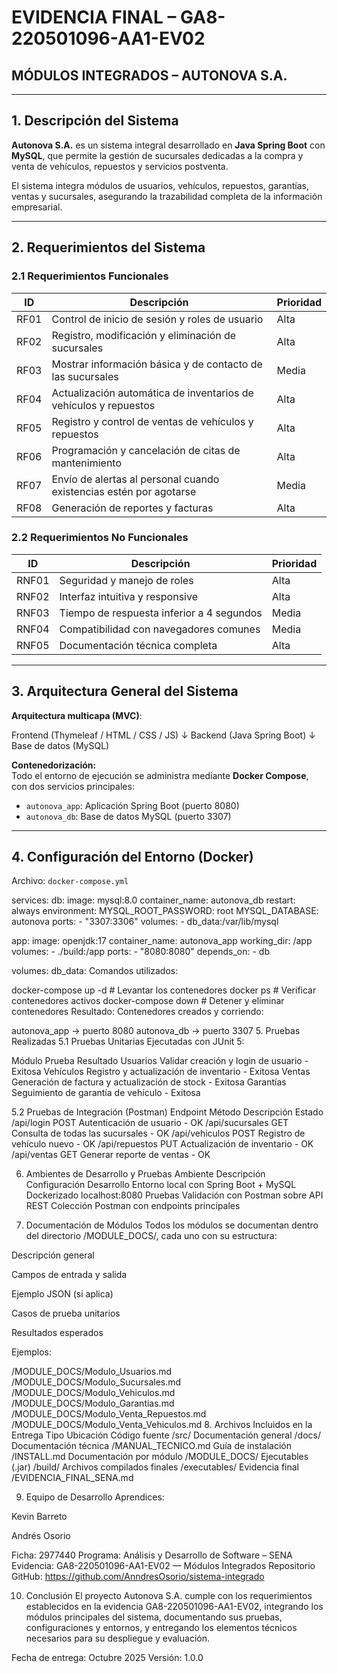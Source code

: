# EVIDENCIA FINAL – GA8-220501096-AA1-EV02  
## MÓDULOS INTEGRADOS – AUTONOVA S.A.

---

## 1. Descripción del Sistema

**Autonova S.A.** es un sistema integral desarrollado en **Java Spring Boot** con **MySQL**, que permite la gestión de sucursales dedicadas a la compra y venta de vehículos, repuestos y servicios postventa.

El sistema integra módulos de usuarios, vehículos, repuestos, garantías, ventas y sucursales, asegurando la trazabilidad completa de la información empresarial.

---

## 2. Requerimientos del Sistema

### 2.1 Requerimientos Funcionales
| ID | Descripción | Prioridad |
|----|--------------|------------|
| RF01 | Control de inicio de sesión y roles de usuario | Alta |
| RF02 | Registro, modificación y eliminación de sucursales | Alta |
| RF03 | Mostrar información básica y de contacto de las sucursales | Media |
| RF04 | Actualización automática de inventarios de vehículos y repuestos | Alta |
| RF05 | Registro y control de ventas de vehículos y repuestos | Alta |
| RF06 | Programación y cancelación de citas de mantenimiento | Alta |
| RF07 | Envío de alertas al personal cuando existencias estén por agotarse | Media |
| RF08 | Generación de reportes y facturas | Alta |

### 2.2 Requerimientos No Funcionales
| ID | Descripción | Prioridad |
|----|--------------|------------|
| RNF01 | Seguridad y manejo de roles | Alta |
| RNF02 | Interfaz intuitiva y responsive | Alta |
| RNF03 | Tiempo de respuesta inferior a 4 segundos | Media |
| RNF04 | Compatibilidad con navegadores comunes | Media |
| RNF05 | Documentación técnica completa | Alta |

---

## 3. Arquitectura General del Sistema

**Arquitectura multicapa (MVC)**:

Frontend (Thymeleaf / HTML / CSS / JS)
↓
Backend (Java Spring Boot)
↓
Base de datos (MySQL)

**Contenedorización:**  
Todo el entorno de ejecución se administra mediante **Docker Compose**, con dos servicios principales:
- `autonova_app`: Aplicación Spring Boot (puerto 8080)
- `autonova_db`: Base de datos MySQL (puerto 3307)

---

## 4. Configuración del Entorno (Docker)

Archivo: `docker-compose.yml`

services:
  db:
    image: mysql:8.0
    container_name: autonova_db
    restart: always
    environment:
      MYSQL_ROOT_PASSWORD: root
      MYSQL_DATABASE: autonova
    ports:
      - "3307:3306"
    volumes:
      - db_data:/var/lib/mysql

  app:
    image: openjdk:17
    container_name: autonova_app
    working_dir: /app
    volumes:
      - ./build:/app
    ports:
      - "8080:8080"
    depends_on:
      - db

volumes:
  db_data:
Comandos utilizados:


docker-compose up -d        # Levantar los contenedores
docker ps                   # Verificar contenedores activos
docker-compose down         # Detener y eliminar contenedores
Resultado:
Contenedores creados y corriendo:

autonova_app    ->  puerto 8080
autonova_db     ->  puerto 3307
5. Pruebas Realizadas
5.1 Pruebas Unitarias
Ejecutadas con JUnit 5:

Módulo	Prueba	Resultado
Usuarios	Validar creación y login de usuario	- Exitosa
Vehículos	Registro y actualización de inventario	- Exitosa
Ventas	Generación de factura y actualización de stock	- Exitosa
Garantías	Seguimiento de garantía de vehículo	- Exitosa

5.2 Pruebas de Integración (Postman)
Endpoint	Método	Descripción	Estado
/api/login	POST	Autenticación de usuario	- OK
/api/sucursales	GET	Consulta de todas las sucursales	- OK
/api/vehiculos	POST	Registro de vehículo nuevo	- OK
/api/repuestos	PUT	Actualización de inventario	- OK
/api/ventas	GET	Generar reporte de ventas	- OK

6. Ambientes de Desarrollo y Pruebas
Ambiente	Descripción	Configuración
Desarrollo	Entorno local con Spring Boot + MySQL Dockerizado	localhost:8080
Pruebas	Validación con Postman sobre API REST	Colección Postman con endpoints principales

7. Documentación de Módulos
Todos los módulos se documentan dentro del directorio /MODULE_DOCS/, cada uno con su estructura:

Descripción general

Campos de entrada y salida

Ejemplo JSON (si aplica)

Casos de prueba unitarios

Resultados esperados

Ejemplos:

/MODULE_DOCS/Modulo_Usuarios.md
/MODULE_DOCS/Modulo_Sucursales.md
/MODULE_DOCS/Modulo_Vehiculos.md
/MODULE_DOCS/Modulo_Garantias.md
/MODULE_DOCS/Modulo_Venta_Repuestos.md
/MODULE_DOCS/Modulo_Venta_Vehiculos.md
8. Archivos Incluidos en la Entrega
Tipo	Ubicación
Código fuente	/src/
Documentación general	/docs/
Documentación técnica	/MANUAL_TECNICO.md
Guía de instalación	/INSTALL.md
Documentación por módulo	/MODULE_DOCS/
Ejecutables (.jar)	/build/
Archivos compilados finales	/executables/
Evidencia final	/EVIDENCIA_FINAL_SENA.md

9. Equipo de Desarrollo
Aprendices:

Kevin Barreto

Andrés Osorio

Ficha: 2977440
Programa: Análisis y Desarrollo de Software – SENA
Evidencia: GA8-220501096-AA1-EV02 — Módulos Integrados
Repositorio GitHub: https://github.com/AnndresOsorio/sistema-integrado

10. Conclusión
El proyecto Autonova S.A. cumple con los requerimientos establecidos en la evidencia GA8-220501096-AA1-EV02, integrando los módulos principales del sistema, documentando sus pruebas, configuraciones y entornos, y entregando los elementos técnicos necesarios para su despliegue y evaluación.

Fecha de entrega: Octubre 2025
Versión: 1.0.0

